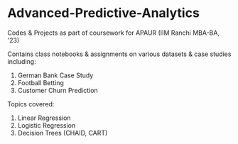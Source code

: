 # Advanced-Predictive-Analytics
Codes &amp; Projects as part of coursework for APAUR (IIM Ranchi MBA-BA, '23)

Contains class notebooks & assignments on various datasets & case studies including:
1. German Bank Case Study
2. Football Betting
3. Customer Churn Prediction

Topics covered:
1. Linear Regression
2. Logistic Regression
3. Decision Trees (CHAID, CART)
